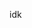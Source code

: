idk
<!---
AntiCxrrupt/AntiCxrrupt is a ✨ special ✨ repository because its `README.md` (this file) appears on your GitHub profile.
You can click the Preview link to take a look at your changes.
--->
